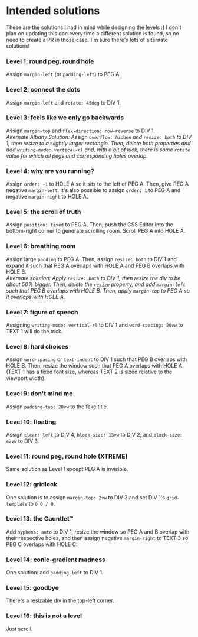 # Intended solutions

These are the solutions I had in mind while designing the levels :) I don't plan on updating this doc every time a different solution is found, so no need to create a PR in those case. I'm sure there's lots of alternate solutions!

### Level 1: round peg, round hole

Assign `margin-left` (or `padding-left`) to PEG A.

### Level 2: connect the dots

Assign `margin-left` and `rotate: 45deg` to DIV 1.

### Level 3: feels like we only go backwards

Assign `margin-top` and `flex-direction: row-reverse` to DIV 1.  
_Alternate Albany Solution: Assign `overflow: hidden` and `resize: both` to DIV 1, then resize to a slightly larger rectangle. Then, delete both properties and add `writing-mode: vertical-rl` and, with a bit of luck, there is some `rotate` value for which all pegs and corresponding holes overlap._

### Level 4: why are you running?

Assign `order: -1` to HOLE A so it sits to the left of PEG A. Then, give PEG A negative `margin-left`. It's also possible to assign `order: 1` to PEG A and negative `margin-right` to HOLE A.

### Level 5: the scroll of truth

Assign `position: fixed` to PEG A. Then, push the CSS Editor into the bottom-right corner to generate scrolling room. Scroll PEG A into HOLE A.

### Level 6: breathing room

Assign large `padding` to PEG A. Then, assign `resize: both` to DIV 1 and expand it such that PEG A overlaps with HOLE A and PEG B overlaps with HOLE B.  
_Alternate solution: Apply `resize: both` to DIV 1, then resize the div to be about 50% bigger. Then, delete the `resize` property, and add `margin-left` such that PEG B overlaps with HOLE B. Then, apply `margin-top` to PEG A so it overlaps with HOLE A._

### Level 7: figure of speech

Assigning `writing-mode: vertical-rl` to DIV 1 and `word-spacing: 20vw` to TEXT 1 will do the trick.

### Level 8: hard choices

Assign `word-spacing` or `text-indent` to DIV 1 such that PEG B overlaps with HOLE B. Then, resize the window such that PEG A overlaps with HOLE A (TEXT 1 has a fixed font size, whereas TEXT 2 is sized relative to the viewport width).

### Level 9: don't mind me

Assign `padding-top: 20vw` to the fake title.

### Level 10: floating

Assign `clear: left` to DIV 4, `block-size: 13vw` to DIV 2, and `block-size: 42vw` to DIV 3.

### Level 11: round peg, round hole (XTREME)

Same solution as Level 1 except PEG A is invisible.

### Level 12: gridlock

One solution is to assign `margin-top: 2vw` to DIV 3 and set DIV 1's `grid-template` to `0 0 / 0`.

### Level 13: the Gauntlet™

Add `hyphens: auto` to DIV 1, resize the window so PEG A and B overlap with their respective holes, and then assign negative `margin-right` to TEXT 3 so PEG C overlaps with HOLE C.

### Level 14: conic-gradient madness

One solution: add `padding-left` to DIV 1.

### Level 15: goodbye

There's a resizable div in the top-left corner.

### Level 16: this is not a level

Just scroll.
